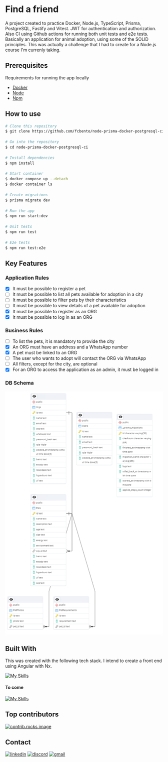 # Find a friend

A project created to practice Docker, Node.js, TypeScript, Prisma, PostgreSQL, Fastify and Vitest. JWT for authentication and authorization. Also CI using Github actions for running both unit tests and e2e tests. Basically an application for animal adoption, using some of the SOLID principles. This was actually a challenge that I had to create for a Node.js course I'm currenly taking.

## Prerequisites

Requirements for running the app locally
- [Docker](https://www.docker.com/)
- [Node](https://nodejs.org/)
- [Npm](https://www.npmjs.com/)


## How to use

```bash
# Clone this repository
$ git clone https://github.com/fcbento/node-prisma-docker-postgresql-ci.git

# Go into the repository
$ cd node-prisma-docker-postgresql-ci

# Install dependencies
$ npm install

# Start container
$ docker compose up --detach
$ docker container ls

# Create migrations
$ prisma migrate dev

# Run the app
$ npm run start:dev

# Unit tests
$ npm run test

# E2e tests
$ npm run test:e2e
```

## Key Features

### Application Rules

- [x] It must be possible to register a pet  
- [ ] It must be possible to list all pets available for adoption in a city  
- [ ] It must be possible to filter pets by their characteristics  
- [ ] It must be possible to view details of a pet available for adoption  
- [x] It must be possible to register as an ORG  
- [x] It must be possible to log in as an ORG  

### Business Rules

- [ ] To list the pets, it is mandatory to provide the city  
- [x] An ORG must have an address and a WhatsApp number  
- [x] A pet must be linked to an ORG  
- [ ] The user who wants to adopt will contact the ORG via WhatsApp  
- [ ] All filters, except for the city, are optional  
- [x] For an ORG to access the application as an admin, it must be logged in  

### DB Schema

<img alt="example" width="800" src="schema_db.png">

## Built With

This was created with the following tech stack. I intend to create a front end using Angular with Nx.

[![My Skills](https://skillicons.dev/icons?i=nodejs,typescript,docker,prisma,postgres,vscode,vitest,windows,githubactions&perline=10)](https://skillicons.dev)

#### To come
[![My Skills](https://skillicons.dev/icons?i=angular,rxjs,firebase&perline=3)](https://skillicons.dev)

## Top contributors

<a href="https://github.com/fcbento/node-prisma-docker-postgresql-ci/graphs/contributors">
  <img src="https://contrib.rocks/image?repo=fcbento/node-prisma-docker-postgresql-ci" alt="contrib.rocks image"/>
</a>

## Contact

[![linkedin](https://skillicons.dev/icons?i=linkedin)](https://linkedin.com/in/felipe-bento)
[![discord](https://skillicons.dev/icons?i=discord)](https://discordapp.com/users/413141379074490369)
[![gmail](https://skillicons.dev/icons?i=gmail)](mailto:felipe.16costa@gmail.com)
